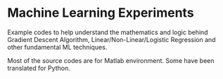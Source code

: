 # Machine Learning Experiments

Example codes to help understand the mathematics and logic behind Gradient Descent Algorithm, Linear/Non-Linear/Logistic Regression and other fundamental ML techniques.

Most of the source codes are for Matlab environment. Some have been translated for Python. 
